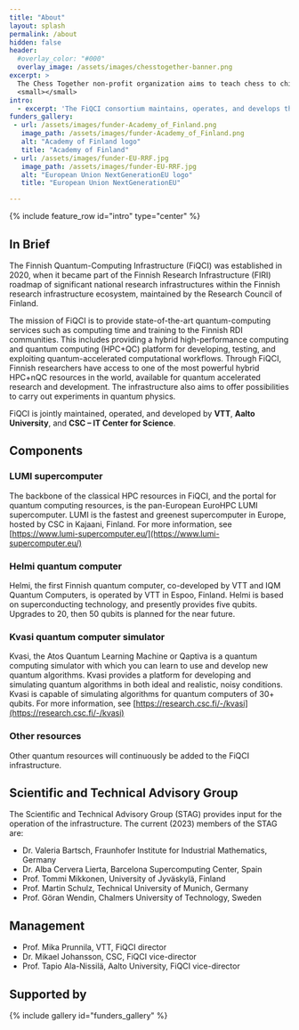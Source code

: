 ```yaml
---
title: "About"
layout: splash
permalink: /about
hidden: false
header:
  #overlay_color: "#000"
  overlay_image: /assets/images/chesstogether-banner.png
excerpt: >
  The Chess Together non-profit organization aims to teach chess to children and special needs children<br />
  <small></small>
intro: 
  - excerpt: 'The FiQCI consortium maintains, operates, and develops the infrastructure'
funders_gallery:
 - url: /assets/images/funder-Academy_of_Finland.png
   image_path: /assets/images/funder-Academy_of_Finland.png
   alt: "Academy of Finland logo"
   title: "Academy of Finland"
 - url: /assets/images/funder-EU-RRF.jpg
   image_path: /assets/images/funder-EU-RRF.jpg
   alt: "European Union NextGenerationEU logo"
   title: "European Union NextGenerationEU"

---
```


{% include feature_row id="intro" type="center" %}

## In Brief

The Finnish Quantum-Computing Infrastructure (FiQCI) was established in 2020, when it became part of the Finnish Research Infrastructure (FIRI) roadmap of significant national research infrastructures within the Finnish research infrastructure ecosystem, maintained by the Research Council of Finland.

The mission of FiQCI is to provide state-of-the-art quantum-computing services such as computing time and training to the Finnish RDI communities. This includes providing a hybrid high-performance computing and quantum computing (HPC+QC) platform for developing, testing, and exploiting quantum-accelerated computational workflows. Through FiQCI, Finnish researchers have access to one of the most powerful hybrid HPC+nQC resources in the world, available for quantum accelerated research and development. The infrastructure also aims to offer possibilities to carry out experiments in quantum physics.

FiQCI is jointly maintained, operated, and developed by **VTT**, **Aalto University**, and **CSC – IT Center for Science**.

## Components

### LUMI supercomputer

The backbone of the classical HPC resources in FiQCI, and the portal for quantum computing resources, is the pan-European EuroHPC LUMI supercomputer. LUMI is the fastest and greenest supercomputer in Europe, hosted by CSC in Kajaani, Finland. For more information, see [https://www.lumi-supercomputer.eu/](https://www.lumi-supercomputer.eu/)

### Helmi quantum computer

Helmi, the first Finnish quantum computer, co-developed by VTT and IQM Quantum Computers, is operated by VTT in Espoo, Finland. Helmi is based on superconducting technology, and presently provides five qubits. Upgrades to 20, then 50 qubits is planned for the near future.

### Kvasi quantum computer simulator

Kvasi, the Atos Quantum Learning Machine or Qaptiva is a quantum computing simulator with which you can learn to use and develop new quantum algorithms. Kvasi provides a platform for developing and simulating quantum algorithms in both ideal and realistic, noisy conditions. Kvasi is capable of simulating algorithms for quantum computers of 30+ qubits. For more information, see [https://research.csc.fi/-/kvasi](https://research.csc.fi/-/kvasi)

### Other resources

Other quantum resources will continuously be added to the FiQCI infrastructure.

## Scientific and Technical Advisory Group 

The Scientific and Technical Advisory Group (STAG) provides input for the operation of the infrastructure. The current (2023) members of the STAG are:

* Dr. Valeria Bartsch, Fraunhofer Institute for Industrial Mathematics, Germany
* Dr. Alba Cervera Lierta, Barcelona Supercomputing Center, Spain
* Prof. Tommi Mikkonen, University of Jyväskylä, Finland
* Prof. Martin Schulz, Technical University of Munich, Germany
* Prof. Göran Wendin, Chalmers University of Technology, Sweden

## Management

* Prof. Mika Prunnila, VTT, FiQCI director
* Dr. Mikael Johansson, CSC, FiQCI vice-director
* Prof. Tapio Ala-Nissilä, Aalto University, FiQCI vice-director

## Supported by

{% include gallery id="funders_gallery" %}

